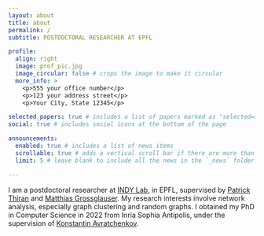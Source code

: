 ```yaml
---
layout: about
title: about
permalink: /
subtitle: POSTDOCTORAL RESEARCHER AT EPFL

profile:
  align: right
  image: prof_pic.jpg
  image_circular: false # crops the image to make it circular
  more_info: >
    <p>555 your office number</p>
    <p>123 your address street</p>
    <p>Your City, State 12345</p>

selected_papers: true # includes a list of papers marked as "selected={true}"
social: true # includes social icons at the bottom of the page

announcements:
  enabled: true # includes a list of news items
  scrollable: true # adds a vertical scroll bar if there are more than 3 news items
  limit: 5 # leave blank to include all the news in the `_news` folder

---
```


I am a postdoctoral researcher at [INDY Lab](https://indy.epfl.ch), in EPFL, supervised by [Patrick Thiran](https://people.epfl.ch/patrick.thiran) and [Matthias Grossglauser](https://indy.epfl.ch/grossglauser/index.html). My research interests involve network analysis, especially graph clustering and random graphs. I obtained my PhD in Computer Science in 2022 from Inria Sophia Antipolis, under the supervision of [Konstantin Avratchenkov](https://www-sop.inria.fr/members/Konstantin.Avratchenkov/me.html).